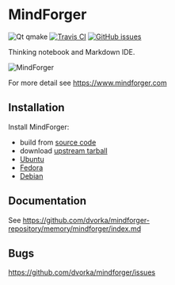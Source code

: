 # MindForger

![Qt qmake](https://img.shields.io/badge/qt-qmake-green.svg)
[![Travis CI](https://travis-ci.org/dvorka/mindforger.svg?branch=master)](https://travis-ci.org/dvorka/mindforger)
[![GitHub issues](https://img.shields.io/github/issues/dvorka/mindforger.svg?maxAge=360)](https://github.com/dvorka/mindforger/issues)

Thinking notebook and Markdown IDE.

![MindForger](http://test.mindforger.com/images/screenshots/markdown-images.png)

For more detail see https://www.mindforger.com

## Installation
Install MindForger:
* build from [source code](https://github.com/dvorka/mindforger-repository/memory/mindforger/installation.md)
* download [upstream tarball](https://github.com/dvorka/mindforger-repository/memory/mindforger/installation.md)
* [Ubuntu](https://github.com/dvorka/mindforger-repository/memory/mindforger/installation.md)
* [Fedora](https://github.com/dvorka/mindforger-repository/memory/mindforger/installation.md)
* [Debian](https://github.com/dvorka/mindforger-repository/memory/mindforger/installation.md)

## Documentation
See https://github.com/dvorka/mindforger-repository/memory/mindforger/index.md

## Bugs
https://github.com/dvorka/mindforger/issues
